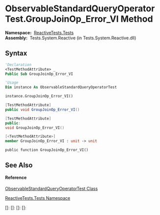 # ObservableStandardQueryOperatorTest.GroupJoinOp\_Error\_VI Method

**Namespace:**  [ReactiveTests.Tests](ReactiveTests.Tests\ReactiveTests.Tests.md)  
**Assembly:**  Tests.System.Reactive (in Tests.System.Reactive.dll)

## Syntax

```vb
'Declaration
<TestMethodAttribute> _
Public Sub GroupJoinOp_Error_VI
```

```vb
'Usage
Dim instance As ObservableStandardQueryOperatorTest

instance.GroupJoinOp_Error_VI()
```

```csharp
[TestMethodAttribute]
public void GroupJoinOp_Error_VI()
```

```c++
[TestMethodAttribute]
public:
void GroupJoinOp_Error_VI()
```

```fsharp
[<TestMethodAttribute>]
member GroupJoinOp_Error_VI : unit -> unit 
```

```jscript
public function GroupJoinOp_Error_VI()
```

## See Also

#### Reference

[ObservableStandardQueryOperatorTest Class](ObservableStandardQueryOperatorTest\ObservableStandardQueryOperatorTest.md)

[ReactiveTests.Tests Namespace](ReactiveTests.Tests\ReactiveTests.Tests.md)

[]: 
[]: 
[]: 
[]: 